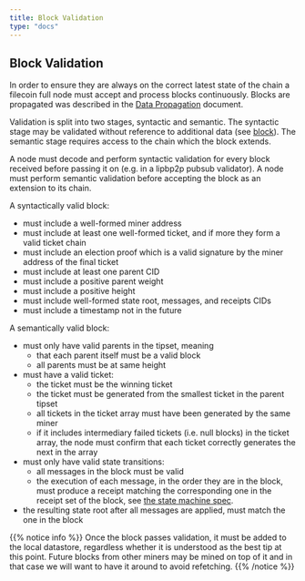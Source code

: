 ```yaml
---
title: Block Validation
type: "docs"
---
```


## Block Validation

In order to ensure they are always on the correct latest state of the chain a filecoin full node must accept and process blocks continuously. Blocks are propagated was described in the [Data Propagation](data-propagation.md) document.

Validation is split into two stages, syntactic and semantic. The syntactic stage may be validated without reference to additional data (see [block](data-structures.md#block)). The semantic stage requires access to the chain which the block extends.

A node must decode and perform syntactic validation for every block received before passing it on (e.g. in a lipbp2p pubsub validator). A node must perform semantic validation before accepting the block as an extension to its chain.

A syntactically valid block:

- must include a well-formed miner address
- must include at least one well-formed ticket, and if more they form a valid ticket chain
- must include an election proof which is a valid signature by the miner address of the final ticket
- must include at least one parent CID
- must include a positive parent weight
- must include a positive height
- must include well-formed state root, messages, and receipts CIDs
- must include a timestamp not in the future


A semantically valid block:

- must only have valid parents in the tipset, meaning
  - that each parent itself must be a valid block
  - all parents must be at same height
- must have a valid ticket:
  - the ticket must be the winning ticket
  - the ticket must be generated from the smallest ticket in the parent tipset
  - all tickets in the ticket array must have been generated by the same miner
  - if it includes intermediary failed tickets (i.e. null blocks) in the ticket array, the node must confirm that each ticket correctly generates the next in the array
- must only have valid state transitions:
  - all messages in the block must be valid
  - the execution of each message, in the order they are in the block, must produce a receipt matching the corresponding one in the receipt set of the block, see [the state machine spec](state-machine.md).
- the resulting state root after all messages are applied, must match the one in the block


{{% notice info %}}
Once the block passes validation, it must be added to the local datastore, regardless whether it is understood as the best tip at this point. Future blocks from other miners may be mined on top of it and in that case we will want to have it around to avoid refetching.
{{% /notice %}}